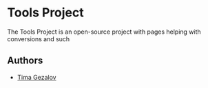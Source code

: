 # Tools Project

The Tools Project is an open-source project with pages helping with conversions and such

## Authors

- [Tima Gezalov](https://www.github.com/timagez) 